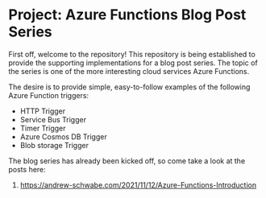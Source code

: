 # Project: Azure Functions Blog Post Series
First off, welcome to the repository! This repository is being established to provide the supporting implementations for a blog post series. The topic of the series is one of the more interesting cloud services Azure Functions.

The desire is to provide simple, easy-to-follow examples of the following Azure Function triggers:
* HTTP Trigger
* Service Bus Trigger
* Timer Trigger
* Azure Cosmos DB Trigger
* Blob storage Trigger

The blog series has already been kicked off, so come take a look at the posts here:
1. https://andrew-schwabe.com/2021/11/12/Azure-Functions-Introduction
